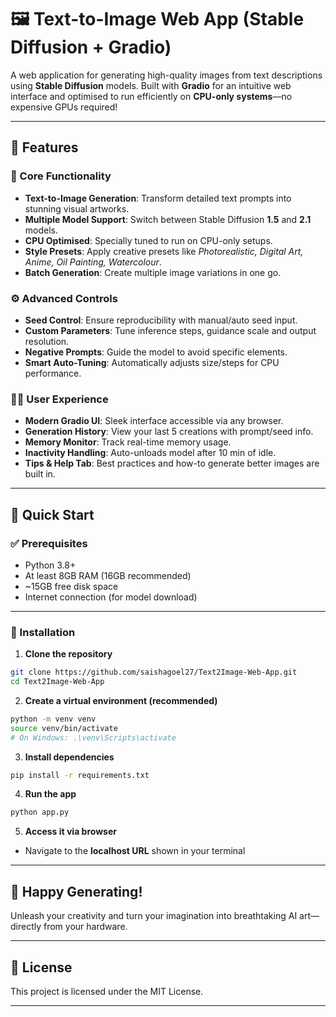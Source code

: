 
# 🖼️ Text-to-Image Web App (Stable Diffusion + Gradio)

A web application for generating high-quality images from text descriptions using **Stable Diffusion** models. Built with **Gradio** for an intuitive web interface and optimised to run efficiently on **CPU-only systems**—no expensive GPUs required!

---

## 🌟 Features

### 🎨 Core Functionality
- **Text-to-Image Generation**: Transform detailed text prompts into stunning visual artworks.
- **Multiple Model Support**: Switch between Stable Diffusion **1.5** and **2.1** models.
- **CPU Optimised**: Specially tuned to run on CPU-only setups.
- **Style Presets**: Apply creative presets like *Photorealistic, Digital Art, Anime, Oil Painting, Watercolour*.
- **Batch Generation**: Create multiple image variations in one go.

### ⚙️ Advanced Controls
- **Seed Control**: Ensure reproducibility with manual/auto seed input.
- **Custom Parameters**: Tune inference steps, guidance scale and output resolution.
- **Negative Prompts**: Guide the model to avoid specific elements.
- **Smart Auto-Tuning**: Automatically adjusts size/steps for CPU performance.

### 🧑‍💻 User Experience
- **Modern Gradio UI**: Sleek interface accessible via any browser.
- **Generation History**: View your last 5 creations with prompt/seed info.
- **Memory Monitor**: Track real-time memory usage.
- **Inactivity Handling**: Auto-unloads model after 10 min of idle.
- **Tips & Help Tab**: Best practices and how-to generate better images are built in.

---

## 🚀 Quick Start

### ✅ Prerequisites
- Python 3.8+
- At least 8GB RAM (16GB recommended)
- ~15GB free disk space
- Internet connection (for model download)

---

### 🔧 Installation

1. **Clone the repository**
```bash
git clone https://github.com/saishagoel27/Text2Image-Web-App.git
cd Text2Image-Web-App
```

2. **Create a virtual environment (recommended)**
```bash
python -m venv venv
source venv/bin/activate
# On Windows: .\venv\Scripts\activate
```

3. **Install dependencies**
```bash
pip install -r requirements.txt
```

4. **Run the app**
```bash
python app.py
```

5. **Access it via browser**
- Navigate to the **localhost URL** shown in your terminal 

---

## 🎉 Happy Generating!
Unleash your creativity and turn your imagination into breathtaking AI art—directly from your hardware.

---

## 📜 License
This project is licensed under the MIT License.

---



